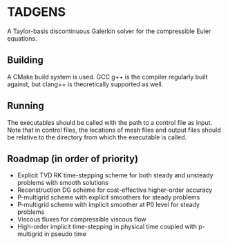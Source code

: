 TADGENS
=======

A Taylor-basis discontinuous Galerkin solver for the compressible Euler equations.

Building
--------
A CMake build system is used. GCC g++ is the compiler regularly built against, but clang++ is theoretically supported as well.

Running
-------
The executables should be called with the path to a control file as input. Note that in control files, the locations of mesh files and output files should be relative to the directory from which the executable is called.

Roadmap (in order of priority)
------------------------------
- Explicit TVD RK time-stepping scheme for both steady and unsteady problems with smooth solutions
- Reconstruction DG scheme for cost-effective higher-order accuracy
- P-multigrid scheme with explicit smoothers for steady problems
- P-multigrid scheme with implicit smoother at P0 level for steady problems
- Viscous fluxes for compressible viscous flow
- High-order implicit time-stepping in physical time coupled with p-multigrid in pseudo time
